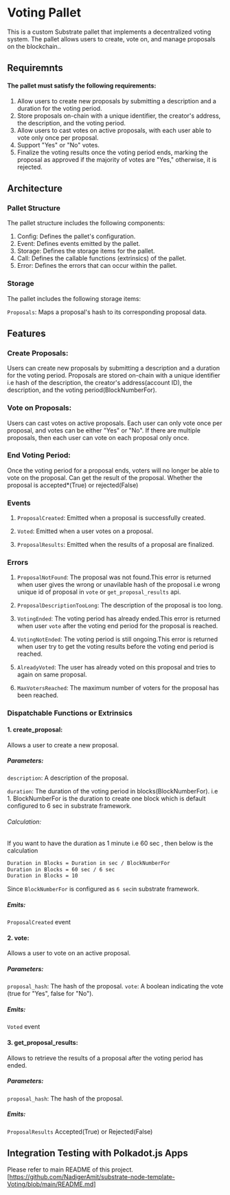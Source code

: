 # Voting Pallet

This is a custom Substrate pallet that implements a decentralized voting system. The pallet allows users to create, vote on, and manage proposals on the blockchain..

## Requiremnts
#### The pallet must satisfy the following requirements:
1. Allow users to create new proposals by submitting a description and a duration for the voting period.
2. Store proposals on-chain with a unique identifier, the creator's address, the description, and the voting period.
3. Allow users to cast votes on active proposals, with each user able to vote only once per proposal.
4. Support "Yes" or "No" votes.
5. Finalize the voting results once the voting period ends, marking the proposal as approved if the majority of votes are "Yes," otherwise, it is rejected.

## Architecture
### Pallet Structure
The pallet structure includes the following components:

1. Config: Defines the pallet's configuration.
2. Event: Defines events emitted by the pallet.
3. Storage: Defines the storage items for the pallet.
4. Call: Defines the callable functions (extrinsics) of the pallet.
5. Error: Defines the errors that can occur within the pallet.

### Storage
The pallet includes the following storage items:

`Proposals`: Maps a proposal's hash to its corresponding proposal data.


## Features

### Create Proposals: 
Users can create new proposals by submitting a description and a duration for the voting period. Proposals are stored on-chain with a unique identifier i.e hash of the description, the creator's address(account ID), the description, and the voting period(BlockNumberFor).

### Vote on Proposals: 
Users can cast votes on active proposals. Each user can only vote once per proposal, and votes can be either "Yes" or "No".
If there are multiple proposals, then each user can vote on each proposal only once.

### End Voting Period: 
Once the voting period for a proposal ends, voters will no longer be able to vote on the proposal.
Can get the result of the proposal. Whether the proposal is accepted*(True) or rejected(False)

### Events
1. `ProposalCreated`: Emitted when a proposal is successfully created.

2. `Voted`: Emitted when a user votes on a proposal.

3. `ProposalResults`: Emitted when the results of a proposal are finalized.

### Errors
1. `ProposalNotFound`: The proposal was not found.This error is returned when user gives the wrong or unavilable hash of the proposal i.e wrong unique id of proposal in `vote` or `get_proposal_results` api.

2. `ProposalDescriptionTooLong`: The description of the proposal is too long.

3. `VotingEnded`: The voting period has already ended.This error is returned when user `vote` after the voting end period for the proposal is reached.

4. `VotingNotEnded`: The voting period is still ongoing.This error is returned when user try to get the voting results before the voting end period is reached.

5. `AlreadyVoted`: The user has already voted on this proposal and tries to again on same proposal.

6. `MaxVotersReached`: The maximum number of voters for the proposal has been reached.


### Dispatchable Functions or Extrinsics
#### 1. create_proposal: 
Allows a user to create a new proposal.
##### Parameters:
`description`: A description of the proposal.

`duration`: The duration of the voting period in blocks(BlockNumberFor). i.e 1. BlockNumberFor is the duration to create one block which is default configured to 6 sec in substrate framework. 
###### Calculation:
If you want to have the duration as 1 minute i.e 60 sec , then below is the calculation

```sh
Duration in Blocks = Duration in sec / BlockNumberFor
Duration in Blocks = 60 sec / 6 sec
Duration in Blocks = 10 

```
Since `BlockNumberFor` is configured as `6 sec`in substrate framework.
##### Emits: 
`ProposalCreated` event

#### 2. vote: 
Allows a user to vote on an active proposal.
##### Parameters:
`proposal_hash`: The hash of the proposal.
`vote`: A boolean indicating the vote (true for "Yes", false for "No").
##### Emits: 
`Voted` event 

#### 3. get_proposal_results: 
Allows to retrieve the results of a proposal after the voting period has ended.
##### Parameters:
`proposal_hash`: The hash of the proposal.
##### Emits: 
`ProposalResults` Accepted(True) or Rejected(False)

## Integration Testing with Polkadot.js Apps
Please refer to main README of this project.
[https://github.com/NadigerAmit/substrate-node-template-Voting/blob/main/README.md]
